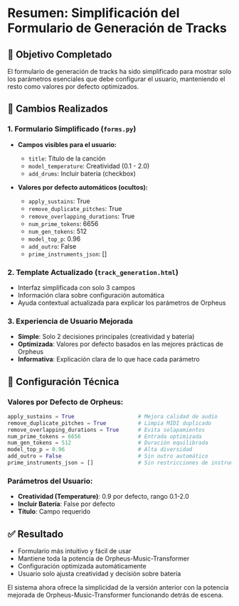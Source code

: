 # Resumen: Simplificación del Formulario de Generación de Tracks

## 🎯 **Objetivo Completado**
El formulario de generación de tracks ha sido simplificado para mostrar solo los parámetros esenciales que debe configurar el usuario, manteniendo el resto como valores por defecto optimizados.

## 📝 **Cambios Realizados**

### 1. **Formulario Simplificado (`forms.py`)**
- **Campos visibles para el usuario:**
  - `title`: Título de la canción
  - `model_temperature`: Creatividad (0.1 - 2.0)
  - `add_drums`: Incluir batería (checkbox)

- **Valores por defecto automáticos (ocultos):**
  - `apply_sustains`: True
  - `remove_duplicate_pitches`: True 
  - `remove_overlapping_durations`: True
  - `num_prime_tokens`: 6656
  - `num_gen_tokens`: 512
  - `model_top_p`: 0.96
  - `add_outro`: False
  - `prime_instruments_json`: []

### 2. **Template Actualizado (`track_generation.html`)**
- Interfaz simplificada con solo 3 campos
- Información clara sobre configuración automática
- Ayuda contextual actualizada para explicar los parámetros de Orpheus

### 3. **Experiencia de Usuario Mejorada**
- **Simple**: Solo 2 decisiones principales (creatividad y batería)
- **Optimizada**: Valores por defecto basados en las mejores prácticas de Orpheus
- **Informativa**: Explicación clara de lo que hace cada parámetro

## 🔧 **Configuración Técnica**

### Valores por Defecto de Orpheus:
```python
apply_sustains = True                    # Mejora calidad de audio
remove_duplicate_pitches = True          # Limpia MIDI duplicado  
remove_overlapping_durations = True      # Evita solapamientos
num_prime_tokens = 6656                  # Entrada optimizada
num_gen_tokens = 512                     # Duración equilibrada
model_top_p = 0.96                       # Alta diversidad
add_outro = False                        # Sin outro automático
prime_instruments_json = []              # Sin restricciones de instrumentos
```

### Parámetros del Usuario:
- **Creatividad (Temperature)**: 0.9 por defecto, rango 0.1-2.0
- **Incluir Batería**: False por defecto
- **Título**: Campo requerido

## ✅ **Resultado**
- Formulario más intuitivo y fácil de usar
- Mantiene toda la potencia de Orpheus-Music-Transformer
- Configuración optimizada automáticamente
- Usuario solo ajusta creatividad y decisión sobre batería

El sistema ahora ofrece la simplicidad de la versión anterior con la potencia mejorada de Orpheus-Music-Transformer funcionando detrás de escena.
